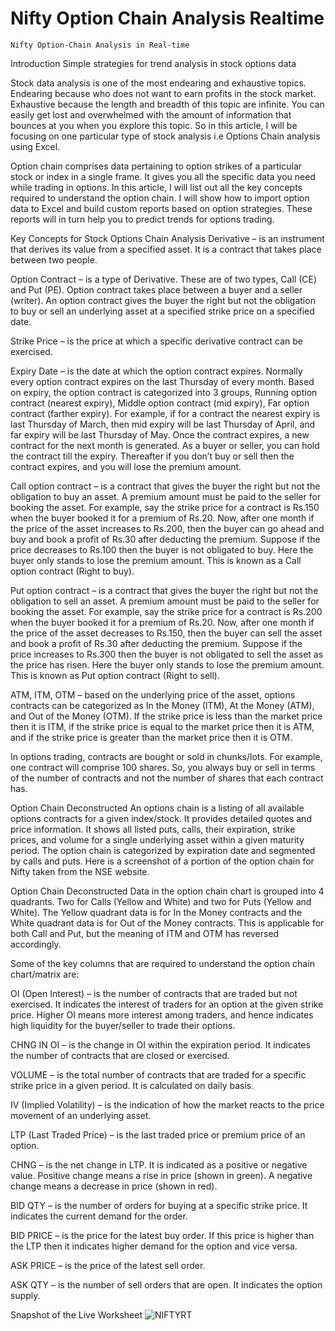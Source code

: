# Nifty Option Chain Analysis Realtime

    Nifty Option-Chain Analysis in Real-time

Introduction
Simple strategies for trend analysis in stock options data

Stock data analysis is one of the most endearing and exhaustive topics. Endearing because who does not want to earn profits in the stock market. Exhaustive because the length and breadth of this topic are infinite. You can easily get lost and overwhelmed with the amount of information that bounces at you when you explore this topic. So in this article, I will be focusing on one particular type of stock analysis i.e Options Chain analysis using Excel.

Option chain comprises data pertaining to option strikes of a particular stock or index in a single frame. It gives you all the specific data you need while trading in options. In this article, I will list out all the key concepts required to understand the option chain. I will show how to import option data to Excel and build custom reports based on option strategies. These reports will in turn help you to predict trends for options trading.

Key Concepts for Stock Options Chain Analysis
Derivative – is an instrument that derives its value from a specified asset. It is a contract that takes place between two people.

Option Contract – is a type of Derivative. These are of two types, Call (CE) and Put (PE). Option contract takes place between a buyer and a seller (writer). An option contract gives the buyer the right but not the obligation to buy or sell an underlying asset at a specified strike price on a specified date.

Strike Price – is the price at which a specific derivative contract can be exercised.

Expiry Date – is the date at which the option contract expires. Normally every option contract expires on the last Thursday of every month. Based on expiry, the option contract is categorized into 3 groups, Running option contract (nearest expiry), Middle option contract (mid expiry), Far option contract (farther expiry). For example, if for a contract the nearest expiry is last Thursday of March, then mid expiry will be last Thursday of April, and far expiry will be last Thursday of May. Once the contract expires, a new contract for the next month is generated. As a buyer or seller, you can hold the contract till the expiry. Thereafter if you don’t buy or sell then the contract expires, and you will lose the premium amount.

Call option contract – is a contract that gives the buyer the right but not the obligation to buy an asset. A premium amount must be paid to the seller for booking the asset. For example, say the strike price for a contract is Rs.150 when the buyer booked it for a premium of Rs.20. Now, after one month if the price of the asset increases to Rs.200, then the buyer can go ahead and buy and book a profit of Rs.30 after deducting the premium. Suppose if the price decreases to Rs.100 then the buyer is not obligated to buy. Here the buyer only stands to lose the premium amount. This is known as a Call option contract (Right to buy).

Put option contract – is a contract that gives the buyer the right but not the obligation to sell an asset. A premium amount must be paid to the seller for booking the asset. For example, say the strike price for a contract is Rs.200 when the buyer booked it for a premium of Rs.20. Now, after one month if the price of the asset decreases to Rs.150, then the buyer can sell the asset and book a profit of Rs.30 after deducting the premium. Suppose if the price increases to Rs.300 then the buyer is not obligated to sell the asset as the price has risen. Here the buyer only stands to lose the premium amount. This is known as Put option contract (Right to sell).

ATM, ITM, OTM – based on the underlying price of the asset, options contracts can be categorized as In the Money (ITM), At the Money (ATM), and Out of the Money (OTM). If the strike price is less than the market price then it is ITM, if the strike price is equal to the market price then it is ATM, and if the strike price is greater than the market price then it is OTM.

In options trading, contracts are bought or sold in chunks/lots. For example, one contract will comprise 100 shares. So, you always buy or sell in terms of the number of contracts and not the number of shares that each contract has.

Option Chain Deconstructed
An options chain is a listing of all available options contracts for a given index/stock. It provides detailed quotes and price information. It shows all listed puts, calls, their expiration, strike prices, and volume for a single underlying asset within a given maturity period. The option chain is categorized by expiration date and segmented by calls and puts. Here is a screenshot of a portion of the option chain for Nifty taken from the NSE website.

Option Chain Deconstructed
Data in the option chain chart is grouped into 4 quadrants. Two for Calls (Yellow and White) and two for Puts (Yellow and White). The Yellow quadrant data is for In the Money contracts and the White quadrant data is for Out of the Money contracts. This is applicable for both Call and Put, but the meaning of ITM and OTM has reversed accordingly.

Some of the key columns that are required to understand the option chain chart/matrix are:

OI (Open Interest) – is the number of contracts that are traded but not exercised. It indicates the interest of traders for an option at the given strike price. Higher OI means more interest among traders, and hence indicates high liquidity for the buyer/seller to trade their options.

CHNG IN OI – is the change in OI within the expiration period. It indicates the number of contracts that are closed or exercised.

VOLUME – is the total number of contracts that are traded for a specific strike price in a given period. It is calculated on daily basis.

IV (Implied Volatility) – is the indication of how the market reacts to the price movement of an underlying asset.

LTP (Last Traded Price) – is the last traded price or premium price of an option.

CHNG – is the net change in LTP. It is indicated as a positive or negative value. Positive change means a rise in price (shown in green). A negative change means a decrease in price (shown in red).

BID QTY – is the number of orders for buying at a specific strike price. It indicates the current demand for the order.

BID PRICE – is the price for the latest buy order. If this price is higher than the LTP then it indicates higher demand for the option and vice versa.

ASK PRICE – is the price of the latest sell order.

ASK QTY – is the number of sell orders that are open. It indicates the option supply.

Snapshot of the Live Worksheet
![NIFTYRT](https://user-images.githubusercontent.com/44409374/184597635-c7c50157-6b6e-4eb1-83c7-5802917ab898.png)

